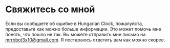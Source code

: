 # Свяжитесь со мной
Если вы сообщаете об ошибке в Hungarian Clock, пожалуйста, предоставьте как можно больше информации. Это может помочь мне понять, что пошло не так. Вы можете отправить мне письмо на mrrobot3x10@gmail.com. Я постараюсь ответить вам как можно скорее.
